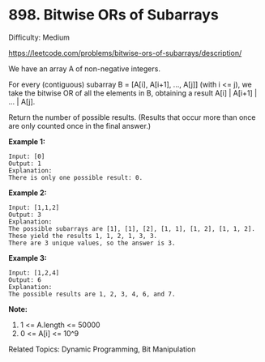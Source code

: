 # 898. Bitwise ORs of Subarrays

Difficulty: Medium

https://leetcode.com/problems/bitwise-ors-of-subarrays/description/

We have an array A of non-negative integers.

For every (contiguous) subarray B = [A[i], A[i+1], ..., A[j]] (with i <= j), we take the bitwise OR of all the elements in B, obtaining a result A[i] | A[i+1] | ... | A[j].

Return the number of possible results.  (Results that occur more than once are only counted once in the final answer.)

**Example 1:**
```
Input: [0]
Output: 1
Explanation: 
There is only one possible result: 0.
```
**Example 2:**
```
Input: [1,1,2]
Output: 3
Explanation: 
The possible subarrays are [1], [1], [2], [1, 1], [1, 2], [1, 1, 2].
These yield the results 1, 1, 2, 1, 3, 3.
There are 3 unique values, so the answer is 3.
```
**Example 3:**
```
Input: [1,2,4]
Output: 6
Explanation: 
The possible results are 1, 2, 3, 4, 6, and 7.
``` 

**Note:**

1. 1 <= A.length <= 50000
2. 0 <= A[i] <= 10^9

Related Topics: Dynamic Programming, Bit Manipulation
